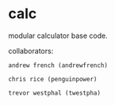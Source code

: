 calc
====

modular calculator base code.

collaborators:

	andrew french (andrewfrench)

	chris rice (penguinpower)

	trevor westphal (twestpha)

